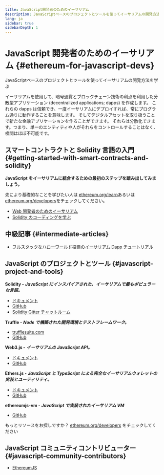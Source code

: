 ```yaml
---
title: JavaScript開発者のためのイーサリアム
description: JavaScriptベースのプロジェクトとツールを使ってイーサリアムの開発方法を学ぶ
lang: ja
sidebar: true
sidebarDepth: 1
---
```


# JavaScript 開発者のためのイーサリアム {#ethereum-for-javascript-devs}

<div class="featured">JavaScriptベースのプロジェクトとツールを使ってイーサリアムの開発方法を学ぶ</div>

イーサリアムを使用して、暗号通貨とブロックチェーン技術の利点を利用した分散型アプリケーション (decentralized applications; dapps) を作成します。 これらの dapps は信頼でき、一度イーサリアムにデプロイすれば、常にプログラム通りに動作することを意味します。 そしてデジタルアセットを取り扱うことで新たな金融アプリケーションを作ることができます。 それらは分散化できます。つまり、単一のエンティティや人がそれらをコントロールすることはなく、検閲はほぼ不可能です。

## スマートコントラクトと Solidity 言語の入門 {#getting-started-with-smart-contracts-and-solidity}

**JavaScript をイーサリアムに統合するための最初のステップを踏み出してみましょう。**

先により基礎的なことを学びたい人は [ethereum.org/learn](/ja/learn/)あるいは[ethereum.org/developers](/developers/)をチェックしてください。

- [Web 開発者のためのイーサリアム](https://medium.com/@mvmurthy/ethereum-for-web-developers-890be23d1d0c)
- [Solidity のコーディングを学ぶ](https://cryptozombies.io/)

## 中級記事 {#intermediate-articles}

- [フルスタックなハローワールド投票のイーサリアム Dapp チュートリアル](https://medium.com/@mvmurthy/full-stack-hello-world-voting-ethereum-dapp-tutorial-part-1-40d2d0d807c2)

## JavaScript のプロジェクトとツール {#javascript-project-and-tools}

**Solidity -** **_JavaScript にインスパイアされた、イーサリアムで最もポピュラーな言語。_**

- [ドキュメント](https://solidity.readthedocs.io)
- [GitHub](https://github.com/ethereum/solidity/)
- [Solidity Gitter チャットルーム](https://gitter.im/ethereum/solidity/)

**Truffle -** **_Node で構築された開発環境とテストフレームワーク。_**

- [trufflesuite.com](https://www.trufflesuite.com/)
- [GitHub](https://github.com/trufflesuite/truffle)

**Web3.js -** **_イーサリアムの JavaScript API。_**

- [ドキュメント](https://web3js.readthedocs.io/en/1.0/)
- [GitHub](https://github.com/ethereum/web3.js/)

**Ethers.js -** **_JavaScript と TypeScript による完全なイーサリアムウォレットの実装とユーティリティ。_**

- [ドキュメント](https://docs.ethers.io/)
- [GitHub](https://github.com/ethers-io/ethers.js/)

**ethereumjs-vm -** **_JavaScript で実装されたイーサリアム VM_**

- [GitHub](https://github.com/ethereumjs/ethereumjs-vm)

もっとリソースをお探しですか？ [ethereum.org/developers](/ja/developers/) をチェックしてください

## JavaScript コミュニティコントリビューター {#javascript-community-contributors}

- [EthereumJS](https://ethereumjs.github.io)

